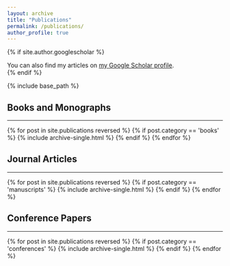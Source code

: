 ```yaml
---
layout: archive
title: "Publications"
permalink: /publications/
author_profile: true
---
```


{% if site.author.googlescholar %}
  <div class="wordwrap">You can also find my articles on <a href="{{site.author.googlescholar}}">my Google Scholar profile</a>.</div>
{% endif %}

{% include base_path %}

<!-- New style rendering if publication categories are defined -->

<h2>Books and Monographs</h2><hr />
{% for post in site.publications reversed %}
  {% if post.category == 'books' %}
      {% include archive-single.html %}
  {% endif %}
{% endfor %}

<h2>Journal Articles</h2><hr />
{% for post in site.publications reversed %}
  {% if post.category == 'manuscripts' %}
      {% include archive-single.html %}
  {% endif %}
{% endfor %}

<h2>Conference Papers</h2><hr />
{% for post in site.publications reversed %}
  {% if post.category == 'conferences' %}
      {% include archive-single.html %}
  {% endif %}
{% endfor %}




